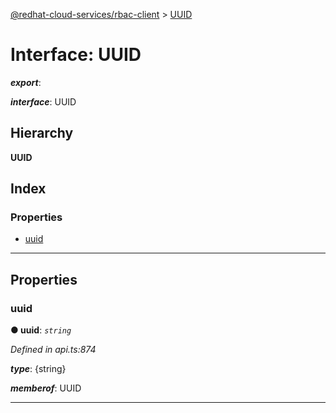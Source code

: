 [@redhat-cloud-services/rbac-client](../README.md) > [UUID](../interfaces/uuid.md)

# Interface: UUID

*__export__*: 

*__interface__*: UUID

## Hierarchy

**UUID**

## Index

### Properties

* [uuid](uuid.md#uuid-1)

---

## Properties

<a id="uuid-1"></a>

###  uuid

**● uuid**: *`string`*

*Defined in api.ts:874*

*__type__*: {string}

*__memberof__*: UUID

___

